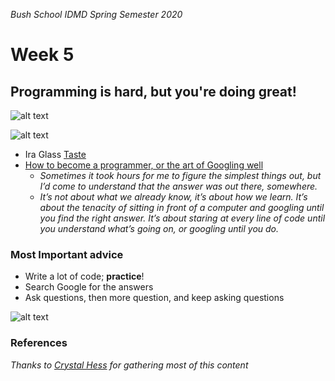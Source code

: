 _Bush School IDMD Spring Semester 2020_

# Week 5
## Programming is hard, but you're doing great!

![alt text][two-stages]

![alt text][your-plan]

* Ira Glass [Taste](https://vimeo.com/85040589)
* [How to become a programmer, or the art of Googling well](https://okepi.wordpress.com/2014/08/21/how-to-become-a-programmer-or-the-art-of-googling-well/)
	* _Sometimes it took hours for me to figure the simplest things out, but I’d come to understand that the answer was out there, somewhere._
	* _It’s not about what we already know, it’s about how we learn. It’s about the tenacity of sitting in front of a computer and googling until you find the right answer. It’s about staring at every line of code until you understand what’s going on, or googling until you do._

### Most Important advice
* Write a lot of code; __practice__!
* Search Google for the answers
* Ask questions, then more question, and keep asking questions

![alt text][i-can]

### References
_Thanks to [Crystal Hess](https://www.linkedin.com/in/crystaljhess/) for gathering most of this content_

[two-stages]: https://github.com/susanev/uw-hcde-creative-computing/blob/master/lessons/week5/imgs/two_stages.png "Two Stages of Every Programmer"

[your-plan]: https://github.com/susanev/uw-hcde-creative-computing/blob/master/lessons/week5/imgs/your_plan.jpg "Your Plan vs Reality"

[i-can]: https://github.com/susanev/uw-hcde-creative-computing/blob/master/lessons/week5/imgs/i_can_do_this.png "I may not be ready, but I can do this"
